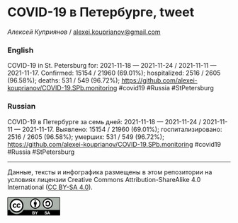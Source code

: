 COVID-19 в Петербурге, tweet
============================

*Алексей Куприянов* /
<a href="mailto:alexei.kouprianov@gmail.com" class="email">alexei.kouprianov@gmail.com</a>

### English

COVID-19 in St. Petersburg for: 2021-11-18 — 2021-11-24 / 2021-11-11 —
2021-11-17. Сonfirmed: 15154 / 21960 (69.01%); hospitalized: 2516 / 2605
(96.58%); deaths: 531 / 549 (96.72%);
<a href="https://github.com/alexei-kouprianov/COVID-19.SPb.monitoring" class="uri">https://github.com/alexei-kouprianov/COVID-19.SPb.monitoring</a>
\#covid19 \#Russia \#StPetersburg

### Russian

COVID-19 в Петербурге за семь дней: 2021-11-18 — 2021-11-24 / 2021-11-11
— 2021-11-17. Выявлено: 15154 / 21960 (69.01%); госпитализировано: 2516
/ 2605 (96.58%); умерших: 531 / 549 (96.72%);
<a href="https://github.com/alexei-kouprianov/COVID-19.SPb.monitoring" class="uri">https://github.com/alexei-kouprianov/COVID-19.SPb.monitoring</a>
\#covid19 \#Russia \#StPetersburg

------------------------------------------------------------------------

Данные, тексты и инфографика размещены в этом репозитории на условиях
лицензии Creative Commons Attribution-ShareAlike 4.0 International ([CC
BY-SA 4.0](https://creativecommons.org/licenses/by-sa/4.0/)).

![](../misc/CC-BY-SA-icon.png "CC-BY-SA")
